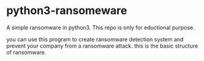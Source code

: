 # python3-ransomeware
A simple ransomware in python3.
This repo is only for eductional purpose.

you can use this program to create ransomware detection system and prevent your company from a ransomware attack.
this is the basic structure of ransomware.
